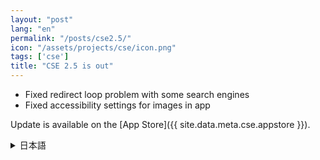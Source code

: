 ```yaml
---
layout: "post"
lang: "en"
permalink: "/posts/cse2.5/"
icon: "/assets/projects/cse/icon.png"
tags: ['cse']
title: "CSE 2.5 is out"
---
```


- Fixed redirect loop problem with some search engines
- Fixed accessibility settings for images in app

Update is available on the [App Store]({{ site.data.meta.cse.appstore }}).

<details lang="ja">
<summary>日本語</summary>

- 一部の検索エンジンでリダイレクトループが発生する問題を修正
- アプリ内の画像のアクセシビリティ設定を修正

</details>
